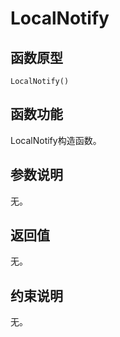 # LocalNotify 

## 函数原型<a name="zh-cn_topic_0000001936418290_section7583112571311"></a>

```
LocalNotify()
```

## 函数功能<a name="zh-cn_topic_0000001936418290_section058319255132"></a>

LocalNotify构造函数。

## 参数说明<a name="zh-cn_topic_0000001936418290_section13584122531313"></a>

无。

## 返回值<a name="zh-cn_topic_0000001936418290_section65847257136"></a>

无。

## 约束说明<a name="zh-cn_topic_0000001936418290_section25848257136"></a>

无。

